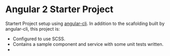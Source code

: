 # Angular 2 Starter Project

Startert Project setup using [angular-cli](https://cli.angular.io/). In addition to the scafolding built by angular-cli, this project is: 
- Configured to use SCSS. 
- Contains a sample component and service with some unit tests written.
- 
